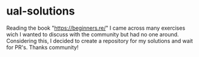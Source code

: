 # ual-solutions
Reading the book "https://beginners.re/" I came across many exercises wich I wanted to discuss with the community but had no one around. Considering this, I decided to create a repository for my solutions and wait for PR's. Thanks community!
